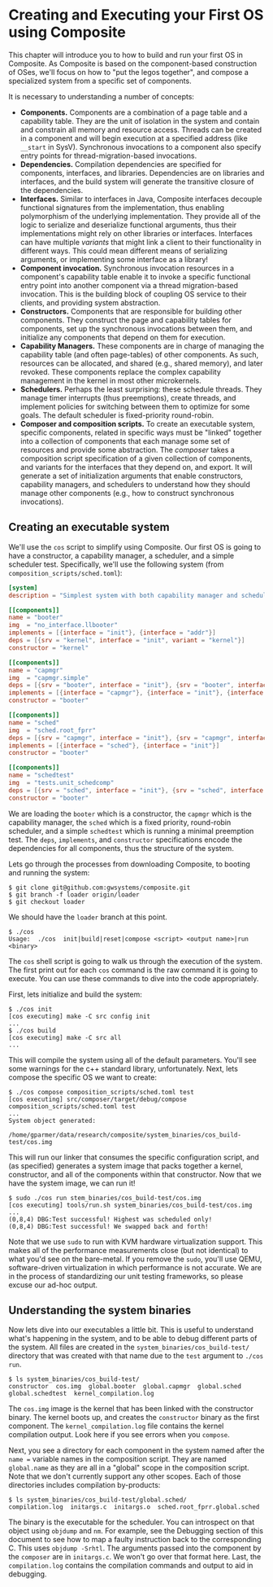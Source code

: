 # Creating and Executing your First OS using Composite

This chapter will introduce you to how to build and run your first OS in Composite.
As Composite is based on the component-based construction of OSes, we'll focus on how to "put the legos together", and compose a specialized system from a specific set of components.

It is necessary to understanding a number of concepts:

- **Components.**
	Components are a combination of a page table and a capability table.
	They are the unit of isolation in the system and contain and constrain all memory and resource access.
	Threads can be created in a component and will begin execution at a specified address (like `__start` in SysV).
	Synchronous invocations to a component also specify entry points for thread-migration-based invocations.
- **Dependencies.**
	Compilation dependencies are specified for components, interfaces, and libraries.
	Dependencies are on libraries and interfaces, and the build system will generate the transitive closure of the dependencies.
- **Interfaces.**
	Similar to interfaces in Java, Composite interfaces decouple functional signatures from the implementation, thus enabling polymorphism of the underlying implementation.
	They provide all of the logic to serialize and deserialize functional arguments, thus their implementations might rely on other libraries or interfaces.
	Interfaces can have multiple *variants* that might link a client to their functionality in different ways.
	This could mean different means of serializing arguments, or implementing some interface as a library!
- **Component invocation.**
	Synchronous invocation resources in a component's capability table enable it to invoke a specific functional entry point into another component via a thread migration-based invocation.
	This is the building block of coupling OS service to their clients, and providing system abstraction.
- **Constructors.**
	Components that are responsible for building other components.
	They construct the page and capability tables for components, set up the synchronous invocations between them, and initialize any components that depend on them for execution.
- **Capability Managers.**
	These components are in charge of managing the capability table (and often page-tables) of other components.
	As such, resources can be allocated, and shared (e.g., shared memory), and later revoked.
	These components replace the complex capability management in the kernel in most other microkernels.
- **Schedulers.**
	Perhaps the least surprising: these schedule threads.
	They manage timer interrupts (thus preemptions), create threads, and implement policies for switching between them to optimize for some goals.
	The default scheduler is fixed-priority round-robin.
- **Composer and composition scripts.**
	To create an executable system, specific components, related in specific ways must be "linked" together into a collection of components that each manage some set of resources and provide some abstraction.
	The *composer* takes a composition script specification of a given collection of components, and variants for the interfaces that they depend on, and export.
	It will generate a set of initialization arguments that enable constructors, capability managers, and schedulers to understand how they should manage other components (e.g., how to construct synchronous invocations).

## Creating an executable system

We'll use the `cos` script to simplify using Composite.
Our first OS is going to have a constructor, a capability manager, a scheduler, and a simple scheduler test.
Specifically, we'll use the following system (from `composition_scripts/sched.toml`):

``` toml
[system]
description = "Simplest system with both capability manager and scheduler, from unit_schedcomp.sh"

[[components]]
name = "booter"
img  = "no_interface.llbooter"
implements = [{interface = "init"}, {interface = "addr"}]
deps = [{srv = "kernel", interface = "init", variant = "kernel"}]
constructor = "kernel"

[[components]]
name = "capmgr"
img  = "capmgr.simple"
deps = [{srv = "booter", interface = "init"}, {srv = "booter", interface = "addr"}]
implements = [{interface = "capmgr"}, {interface = "init"}, {interface = "memmgr"}, {interface = "capmgr_create"}]
constructor = "booter"

[[components]]
name = "sched"
img  = "sched.root_fprr"
deps = [{srv = "capmgr", interface = "init"}, {srv = "capmgr", interface = "capmgr"}, {srv = "capmgr", interface = "memmgr"}]
implements = [{interface = "sched"}, {interface = "init"}]
constructor = "booter"

[[components]]
name = "schedtest"
img  = "tests.unit_schedcomp"
deps = [{srv = "sched", interface = "init"}, {srv = "sched", interface = "sched"}, {srv = "capmgr", interface = "capmgr_create"}]
constructor = "booter"
```

We are loading the `booter` which is a constructor, the `capmgr` which is the capability manager, the `sched` which is a fixed priority, round-robin scheduler, and a simple `schedtest` which is running a minimal preemption test.
The `deps`, `implements`, and `constructor` specifications encode the dependencies for all components, thus the structure of the system.

Lets go through the processes from downloading Composite, to booting and running the system:

```
$ git clone git@github.com:gwsystems/composite.git
$ git branch -f loader origin/loader
$ git checkout loader
```

We should have the `loader` branch at this point.

```
$ ./cos
Usage:  ./cos  init|build|reset|compose <script> <output name>|run <binary>
```

The `cos` shell script is going to walk us through the execution of the system.
The first print out for each `cos` command is the raw command it is going to execute.
You can use these commands to dive into the code appropriately.

First, lets initialize and build the system:

```
$ ./cos init
[cos executing] make -C src config init
...
$ ./cos build
[cos executing] make -C src all
...
```

This will compile the system using all of the default parameters.
You'll see some warnings for the c++ standard library, unfortunately.
Next, lets compose the specific OS we want to create:

```
$ ./cos compose composition_scripts/sched.toml test
[cos executing] src/composer/target/debug/compose composition_scripts/sched.toml test
...
System object generated:
        /home/gparmer/data/research/composite/system_binaries/cos_build-test/cos.img
```

This will run our linker that consumes the specific configuration script, and (as specified) generates a system image that packs together a kernel, constructor, and all of the components within that constructor.
Now that we have the system image, we can run it!

```
$ sudo ./cos run stem_binaries/cos_build-test/cos.img
[cos executing] tools/run.sh system_binaries/cos_build-test/cos.img
...
(0,8,4) DBG:Test successful! Highest was scheduled only!
(0,8,4) DBG:Test successful! We swapped back and forth!
```

Note that we use `sudo` to run with KVM hardware virtualization support.
This makes all of the performance measurements close (but not identical) to what you'd see on the bare-metal.
If you remove the `sudo`, you'll use QEMU, software-driven virtualization in which performance is not accurate.
We are in the process of standardizing our unit testing frameworks, so please excuse our ad-hoc output.

## Understanding the system binaries

Now lets dive into our executables a little bit.
This is useful to understand what's happening in the system, and to be able to debug different parts of the system.
All files are created in the `system_binaries/cos_build-test/` directory that was created with that name due to the `test` argument to `./cos run`.

```
$ ls system_binaries/cos_build-test/
constructor  cos.img  global.booter  global.capmgr  global.sched  global.schedtest  kernel_compilation.log
```

The `cos.img` image is the kernel that has been linked with the constructor binary.
The kernel boots up, and creates the `constructor` binary as the first component.
The `kernel_compilation.log` file contains the kernel compilation output.
Look here if you see errors when you `compose`.

Next, you see a directory for each component in the system named after the `name =` variable names in the composition script.
They are named `global.name` as they are all in a "global" scope in the composition script.
Note that we don't currently support any other scopes.
Each of those directories includes compilation by-products:

```
$ ls system_binaries/cos_build-test/global.sched/
compilation.log  initargs.c  initargs.o  sched.root_fprr.global.sched
```

The binary is the executable for the scheduler.
You can introspect on that object using `objdump` and `nm`.
For example, see the Debugging section of this document to see how to map a faulty instruction back to the corresponding C.
This uses `objdump -Srhtl`.
The arguments passed into the component by the `composer` are in `initargs.c`.
We won't go over that format here.
Last, the `compilation.log` contains the compilation commands and output to aid in debugging.
